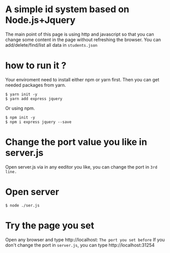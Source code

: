 # A simple id system based on Node.js+Jquery
The main point of this page is using http and javascript so that you can change some content in the page without refreshing the browser.
You can add/delete/find/list all data in `students.json`

# how to run it ?
Your enviroment need to install either npm or yarn first.
Then you can get needed packages from yarn.
```
$ yarn init -y
$ yarn add express jquery
```
Or using npm.
```
$ npm init -y
$ npm i express jquery --save
```
# Change the port value you like in server.js
Open server.js via in any eeditor you like, you can change the port in `3rd line.`

# Open server
```
$ node ./ser.js
```

# Try the page you set
Open any browser and type
http://localhost: `The port you set before`
If you don't change the port in `server.js`, you can type
http://localhost:31254

